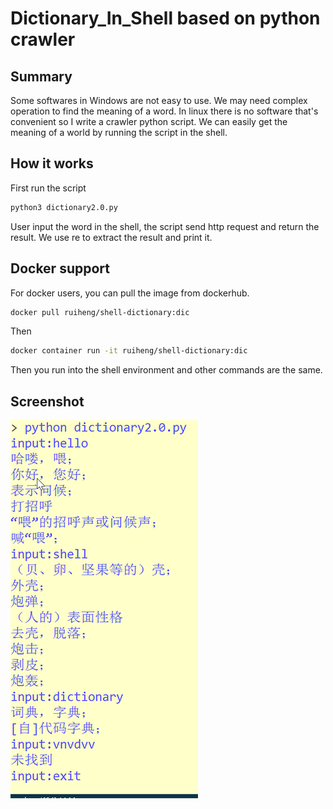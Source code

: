 # Dictionary_In_Shell based on python crawler

## Summary

Some softwares in Windows are not easy to use. We may need complex operation to find the meaning of a word. In linux there is no software that's convenient so I write a crawler python script. We can easily get the meaning of a world by running the script in the shell. 

## How it works

First run the script

```bash
python3 dictionary2.0.py
```

User input the word in the shell, the script send http request and return the result. We use re to extract the result and print it.

## Docker support

For docker users, you can pull the image from dockerhub.

```bash
docker pull ruiheng/shell-dictionary:dic
```

Then

```bash
docker container run -it ruiheng/shell-dictionary:dic
```

Then you run into the shell environment and other commands are the same.
    
## Screenshot
   
![image](dict.png)
